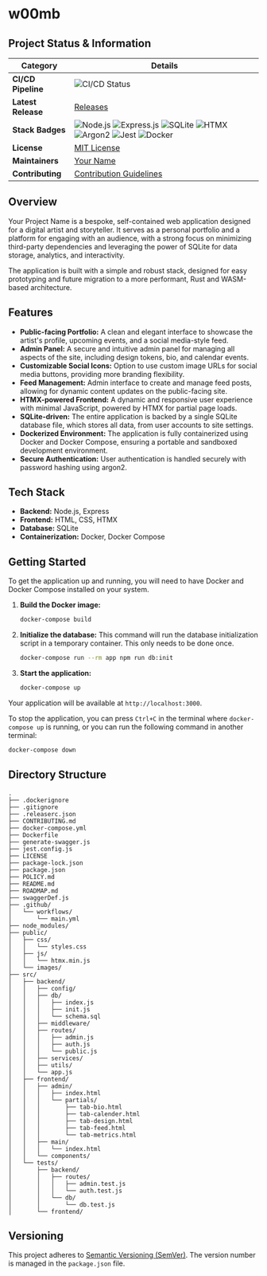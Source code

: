 # w00mb

## Project Status & Information

| Category | Details |
|---|---|
| **CI/CD Pipeline** | ![CI/CD Status](https://github.com/w00mb/stream3r/actions/workflows/main.yml/badge.svg) |
| **Latest Release** | [Releases](https://github.com/w00mb/stream3r/releases) |
| **Stack Badges** | ![Node.js](https://img.shields.io/badge/Node.js-6DA55F?logo=node.js&logoColor=white) ![Express.js](https://img.shields.io/badge/Express.js-%23404d59.svg?logo=express&logoColor=%2361DAFB) ![SQLite](https://img.shields.io/badge/sqlite-%2307405e.svg?style=for-the-badge&logo=sqlite&logoColor=white) ![HTMX](https://img.shields.io/badge/HTMX-blue?logo=htmx&logoColor=white) ![Argon2](https://img.shields.io/badge/Argon2-blue) ![Jest](https://img.shields.io/badge/Jest-C21325?logo=jest&logoColor=white) ![Docker](https://img.shields.io/badge/Docker-2496ED?logo=docker&logoColor=white) |
| **License** | [MIT License](LICENSE) |
| **Maintainers** | [Your Name](https://github.com/w00mb) |
| **Contributing** | [Contribution Guidelines](CONTRIBUTING.md) |

## Overview

Your Project Name is a bespoke, self-contained web application designed for a digital artist and storyteller. It serves as a personal portfolio and a platform for engaging with an audience, with a strong focus on minimizing third-party dependencies and leveraging the power of SQLite for data storage, analytics, and interactivity.

The application is built with a simple and robust stack, designed for easy prototyping and future migration to a more performant, Rust and WASM-based architecture.

## Features

*   **Public-facing Portfolio:** A clean and elegant interface to showcase the artist's profile, upcoming events, and a social media-style feed.
*   **Admin Panel:** A secure and intuitive admin panel for managing all aspects of the site, including design tokens, bio, and calendar events.
*   **Customizable Social Icons:** Option to use custom image URLs for social media buttons, providing more branding flexibility.
*   **Feed Management:** Admin interface to create and manage feed posts, allowing for dynamic content updates on the public-facing site.
*   **HTMX-powered Frontend:** A dynamic and responsive user experience with minimal JavaScript, powered by HTMX for partial page loads.
*   **SQLite-driven:** The entire application is backed by a single SQLite database file, which stores all data, from user accounts to site settings.
*   **Dockerized Environment:** The application is fully containerized using Docker and Docker Compose, ensuring a portable and sandboxed development environment.
*   **Secure Authentication:** User authentication is handled securely with password hashing using argon2.

## Tech Stack

*   **Backend:** Node.js, Express
*   **Frontend:** HTML, CSS, HTMX
*   **Database:** SQLite
*   **Containerization:** Docker, Docker Compose

## Getting Started

To get the application up and running, you will need to have Docker and Docker Compose installed on your system.

1.  **Build the Docker image:**
    ```bash
    docker-compose build
    ```

2.  **Initialize the database:**
    This command will run the database initialization script in a temporary container. This only needs to be done once.
    ```bash
    docker-compose run --rm app npm run db:init
    ```

3.  **Start the application:**
    ```bash
    docker-compose up
    ```

Your application will be available at `http://localhost:3000`.

To stop the application, you can press `Ctrl+C` in the terminal where `docker-compose up` is running, or you can run the following command in another terminal:
```bash
docker-compose down
```

## Directory Structure

```
.
├── .dockerignore
├── .gitignore
├── .releaserc.json
├── CONTRIBUTING.md
├── docker-compose.yml
├── Dockerfile
├── generate-swagger.js
├── jest.config.js
├── LICENSE
├── package-lock.json
├── package.json
├── POLICY.md
├── README.md
├── ROADMAP.md
├── swaggerDef.js
├── .github/
│   └── workflows/
│       └── main.yml
├── node_modules/
├── public/
│   ├── css/
│   │   └── styles.css
│   ├── js/
│   │   └── htmx.min.js
│   └── images/
├── src/
│   ├── backend/
│   │   ├── config/
│   │   ├── db/
│   │   │   ├── index.js
│   │   │   ├── init.js
│   │   │   └── schema.sql
│   │   ├── middleware/
│   │   ├── routes/
│   │   │   ├── admin.js
│   │   │   ├── auth.js
│   │   │   └── public.js
│   │   ├── services/
│   │   ├── utils/
│   │   └── app.js
│   ├── frontend/
│   │   ├── admin/
│   │   │   ├── index.html
│   │   │   └── partials/
│   │   │       ├── tab-bio.html
│   │   │       ├── tab-calender.html
│   │   │       ├── tab-design.html
│   │   │       ├── tab-feed.html
│   │   │       └── tab-metrics.html
│   │   ├── main/
│   │   │   └── index.html
│   │   └── components/
│   └── tests/
│       ├── backend/
│       │   ├── routes/
│       │   │   ├── admin.test.js
│       │   │   └── auth.test.js
│       │   └── db/
│       │       └── db.test.js
│       └── frontend/
```

## Versioning

This project adheres to [Semantic Versioning (SemVer)](https://semver.org/spec/v2.0.0.html). The version number is managed in the `package.json` file.